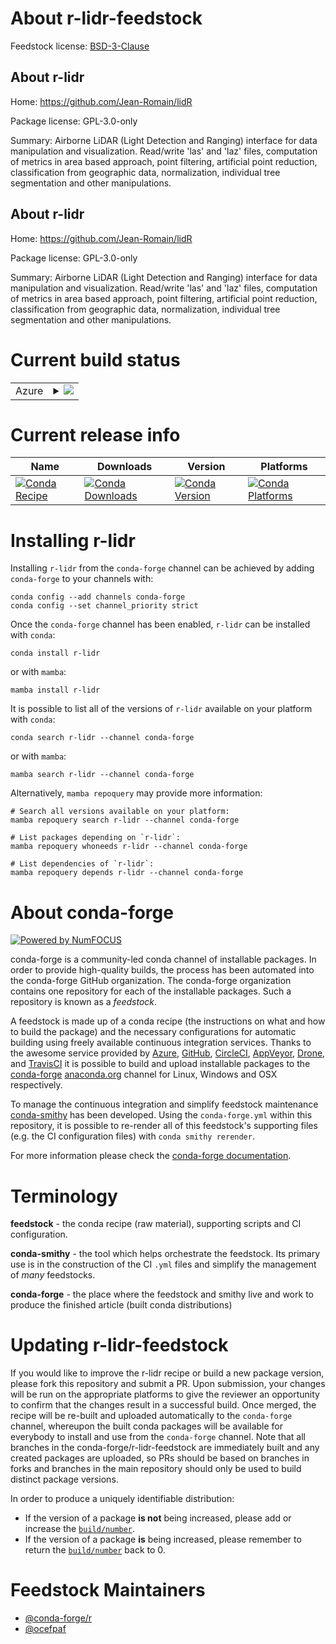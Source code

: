 About r-lidr-feedstock
======================

Feedstock license: [BSD-3-Clause](https://github.com/conda-forge/r-lidr-feedstock/blob/main/LICENSE.txt)


About r-lidr
------------

Home: https://github.com/Jean-Romain/lidR

Package license: GPL-3.0-only

Summary: Airborne LiDAR (Light Detection and Ranging) interface for data manipulation and visualization. Read/write 'las' and 'laz' files, computation of metrics in area based approach, point filtering, artificial point reduction, classification from geographic data, normalization, individual tree segmentation and other manipulations.

About r-lidr
------------

Home: https://github.com/Jean-Romain/lidR

Package license: GPL-3.0-only

Summary: Airborne LiDAR (Light Detection and Ranging) interface for data manipulation and visualization. Read/write 'las' and 'laz' files, computation of metrics in area based approach, point filtering, artificial point reduction, classification from geographic data, normalization, individual tree segmentation and other manipulations.

Current build status
====================


<table>
    
  <tr>
    <td>Azure</td>
    <td>
      <details>
        <summary>
          <a href="https://dev.azure.com/conda-forge/feedstock-builds/_build/latest?definitionId=5099&branchName=main">
            <img src="https://dev.azure.com/conda-forge/feedstock-builds/_apis/build/status/r-lidr-feedstock?branchName=main">
          </a>
        </summary>
        <table>
          <thead><tr><th>Variant</th><th>Status</th></tr></thead>
          <tbody><tr>
              <td>linux_64_r_base4.3</td>
              <td>
                <a href="https://dev.azure.com/conda-forge/feedstock-builds/_build/latest?definitionId=5099&branchName=main">
                  <img src="https://dev.azure.com/conda-forge/feedstock-builds/_apis/build/status/r-lidr-feedstock?branchName=main&jobName=linux&configuration=linux%20linux_64_r_base4.3" alt="variant">
                </a>
              </td>
            </tr><tr>
              <td>linux_64_r_base4.4</td>
              <td>
                <a href="https://dev.azure.com/conda-forge/feedstock-builds/_build/latest?definitionId=5099&branchName=main">
                  <img src="https://dev.azure.com/conda-forge/feedstock-builds/_apis/build/status/r-lidr-feedstock?branchName=main&jobName=linux&configuration=linux%20linux_64_r_base4.4" alt="variant">
                </a>
              </td>
            </tr><tr>
              <td>osx_64_r_base4.3</td>
              <td>
                <a href="https://dev.azure.com/conda-forge/feedstock-builds/_build/latest?definitionId=5099&branchName=main">
                  <img src="https://dev.azure.com/conda-forge/feedstock-builds/_apis/build/status/r-lidr-feedstock?branchName=main&jobName=osx&configuration=osx%20osx_64_r_base4.3" alt="variant">
                </a>
              </td>
            </tr><tr>
              <td>osx_64_r_base4.4</td>
              <td>
                <a href="https://dev.azure.com/conda-forge/feedstock-builds/_build/latest?definitionId=5099&branchName=main">
                  <img src="https://dev.azure.com/conda-forge/feedstock-builds/_apis/build/status/r-lidr-feedstock?branchName=main&jobName=osx&configuration=osx%20osx_64_r_base4.4" alt="variant">
                </a>
              </td>
            </tr>
          </tbody>
        </table>
      </details>
    </td>
  </tr>
</table>

Current release info
====================

| Name | Downloads | Version | Platforms |
| --- | --- | --- | --- |
| [![Conda Recipe](https://img.shields.io/badge/recipe-r--lidr-green.svg)](https://anaconda.org/conda-forge/r-lidr) | [![Conda Downloads](https://img.shields.io/conda/dn/conda-forge/r-lidr.svg)](https://anaconda.org/conda-forge/r-lidr) | [![Conda Version](https://img.shields.io/conda/vn/conda-forge/r-lidr.svg)](https://anaconda.org/conda-forge/r-lidr) | [![Conda Platforms](https://img.shields.io/conda/pn/conda-forge/r-lidr.svg)](https://anaconda.org/conda-forge/r-lidr) |

Installing r-lidr
=================

Installing `r-lidr` from the `conda-forge` channel can be achieved by adding `conda-forge` to your channels with:

```
conda config --add channels conda-forge
conda config --set channel_priority strict
```

Once the `conda-forge` channel has been enabled, `r-lidr` can be installed with `conda`:

```
conda install r-lidr
```

or with `mamba`:

```
mamba install r-lidr
```

It is possible to list all of the versions of `r-lidr` available on your platform with `conda`:

```
conda search r-lidr --channel conda-forge
```

or with `mamba`:

```
mamba search r-lidr --channel conda-forge
```

Alternatively, `mamba repoquery` may provide more information:

```
# Search all versions available on your platform:
mamba repoquery search r-lidr --channel conda-forge

# List packages depending on `r-lidr`:
mamba repoquery whoneeds r-lidr --channel conda-forge

# List dependencies of `r-lidr`:
mamba repoquery depends r-lidr --channel conda-forge
```


About conda-forge
=================

[![Powered by
NumFOCUS](https://img.shields.io/badge/powered%20by-NumFOCUS-orange.svg?style=flat&colorA=E1523D&colorB=007D8A)](https://numfocus.org)

conda-forge is a community-led conda channel of installable packages.
In order to provide high-quality builds, the process has been automated into the
conda-forge GitHub organization. The conda-forge organization contains one repository
for each of the installable packages. Such a repository is known as a *feedstock*.

A feedstock is made up of a conda recipe (the instructions on what and how to build
the package) and the necessary configurations for automatic building using freely
available continuous integration services. Thanks to the awesome service provided by
[Azure](https://azure.microsoft.com/en-us/services/devops/), [GitHub](https://github.com/),
[CircleCI](https://circleci.com/), [AppVeyor](https://www.appveyor.com/),
[Drone](https://cloud.drone.io/welcome), and [TravisCI](https://travis-ci.com/)
it is possible to build and upload installable packages to the
[conda-forge](https://anaconda.org/conda-forge) [anaconda.org](https://anaconda.org/)
channel for Linux, Windows and OSX respectively.

To manage the continuous integration and simplify feedstock maintenance
[conda-smithy](https://github.com/conda-forge/conda-smithy) has been developed.
Using the ``conda-forge.yml`` within this repository, it is possible to re-render all of
this feedstock's supporting files (e.g. the CI configuration files) with ``conda smithy rerender``.

For more information please check the [conda-forge documentation](https://conda-forge.org/docs/).

Terminology
===========

**feedstock** - the conda recipe (raw material), supporting scripts and CI configuration.

**conda-smithy** - the tool which helps orchestrate the feedstock.
                   Its primary use is in the construction of the CI ``.yml`` files
                   and simplify the management of *many* feedstocks.

**conda-forge** - the place where the feedstock and smithy live and work to
                  produce the finished article (built conda distributions)


Updating r-lidr-feedstock
=========================

If you would like to improve the r-lidr recipe or build a new
package version, please fork this repository and submit a PR. Upon submission,
your changes will be run on the appropriate platforms to give the reviewer an
opportunity to confirm that the changes result in a successful build. Once
merged, the recipe will be re-built and uploaded automatically to the
`conda-forge` channel, whereupon the built conda packages will be available for
everybody to install and use from the `conda-forge` channel.
Note that all branches in the conda-forge/r-lidr-feedstock are
immediately built and any created packages are uploaded, so PRs should be based
on branches in forks and branches in the main repository should only be used to
build distinct package versions.

In order to produce a uniquely identifiable distribution:
 * If the version of a package **is not** being increased, please add or increase
   the [``build/number``](https://docs.conda.io/projects/conda-build/en/latest/resources/define-metadata.html#build-number-and-string).
 * If the version of a package **is** being increased, please remember to return
   the [``build/number``](https://docs.conda.io/projects/conda-build/en/latest/resources/define-metadata.html#build-number-and-string)
   back to 0.

Feedstock Maintainers
=====================

* [@conda-forge/r](https://github.com/orgs/conda-forge/teams/r/)
* [@ocefpaf](https://github.com/ocefpaf/)

